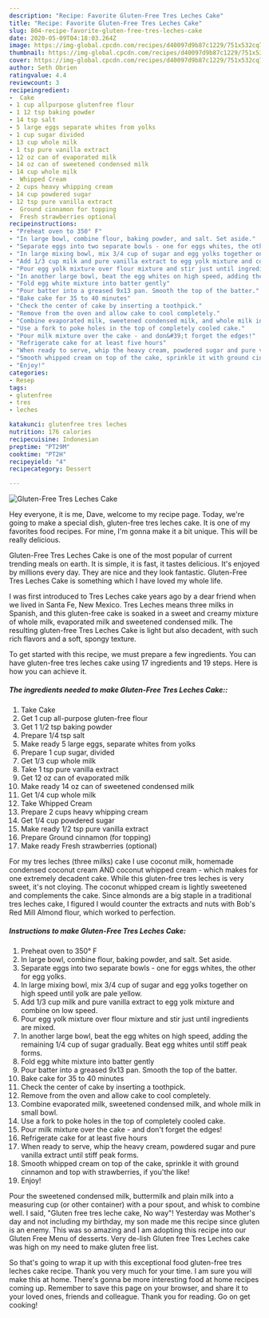 ```yaml
---
description: "Recipe: Favorite Gluten-Free Tres Leches Cake"
title: "Recipe: Favorite Gluten-Free Tres Leches Cake"
slug: 804-recipe-favorite-gluten-free-tres-leches-cake
date: 2020-05-09T04:18:03.264Z
image: https://img-global.cpcdn.com/recipes/d40097d9b87c1229/751x532cq70/gluten-free-tres-leches-cake-recipe-main-photo.jpg
thumbnail: https://img-global.cpcdn.com/recipes/d40097d9b87c1229/751x532cq70/gluten-free-tres-leches-cake-recipe-main-photo.jpg
cover: https://img-global.cpcdn.com/recipes/d40097d9b87c1229/751x532cq70/gluten-free-tres-leches-cake-recipe-main-photo.jpg
author: Seth Obrien
ratingvalue: 4.4
reviewcount: 3
recipeingredient:
-  Cake
- 1 cup allpurpose glutenfree flour
- 1 12 tsp baking powder
- 14 tsp salt
- 5 large eggs separate whites from yolks
- 1 cup sugar divided
- 13 cup whole milk
- 1 tsp pure vanilla extract
- 12 oz can of evaporated milk
- 14 oz can of sweetened condensed milk
- 14 cup whole milk
-  Whipped Cream
- 2 cups heavy whipping cream
- 14 cup powdered sugar
- 12 tsp pure vanilla extract
-  Ground cinnamon for topping
-  Fresh strawberries optional
recipeinstructions:
- "Preheat oven to 350° F"
- "In large bowl, combine flour, baking powder, and salt. Set aside."
- "Separate eggs into two separate bowls - one for eggs whites, the other for egg yolks."
- "In large mixing bowl, mix 3/4 cup of sugar and egg yolks together on high speed until yolk are pale yellow."
- "Add 1/3 cup milk and pure vanilla extract to egg yolk mixture and combine on low speed."
- "Pour egg yolk mixture over flour mixture and stir just until ingredients are mixed."
- "In another large bowl, beat the egg whites on high speed, adding the remaining 1/4 cup of sugar gradually. Beat egg whites until stiff peak forms."
- "Fold egg white mixture into batter gently"
- "Pour batter into a greased 9x13 pan. Smooth the top of the batter."
- "Bake cake for 35 to 40 minutes"
- "Check the center of cake by inserting a toothpick."
- "Remove from the oven and allow cake to cool completely."
- "Combine evaporated milk, sweetened condensed milk, and whole milk in small bowl."
- "Use a fork to poke holes in the top of completely cooled cake."
- "Pour milk mixture over the cake - and don&#39;t forget the edges!"
- "Refrigerate cake for at least five hours"
- "When ready to serve, whip the heavy cream, powdered sugar and pure vanilla extract until stiff peak forms."
- "Smooth whipped cream on top of the cake, sprinkle it with ground cinnamon and top with strawberries, if you&#39;the like!"
- "Enjoy!"
categories:
- Resep
tags:
- glutenfree
- tres
- leches

katakunci: glutenfree tres leches
nutrition: 176 calories
recipecuisine: Indonesian
preptime: "PT29M"
cooktime: "PT2H"
recipeyield: "4"
recipecategory: Dessert

---
```



![Gluten-Free Tres Leches Cake](https://img-global.cpcdn.com/recipes/d40097d9b87c1229/751x532cq70/gluten-free-tres-leches-cake-recipe-main-photo.jpg)

Hey everyone, it is me, Dave, welcome to my recipe page. Today, we're going to make a special dish, gluten-free tres leches cake. It is one of my favorites food recipes. For mine, I'm gonna make it a bit unique. This will be really delicious.

Gluten-Free Tres Leches Cake is one of the most popular of current trending meals on earth. It is simple, it is fast, it tastes delicious. It's enjoyed by millions every day. They are nice and they look fantastic. Gluten-Free Tres Leches Cake is something which I have loved my whole life.

I was first introduced to Tres Leches cake years ago by a dear friend when we lived in Santa Fe, New Mexico. Tres Leches means three milks in Spanish, and this gluten-free cake is soaked in a sweet and creamy mixture of whole milk, evaporated milk and sweetened condensed milk. The resulting gluten-free Tres Leches Cake is light but also decadent, with such rich flavors and a soft, spongy texture.


To get started with this recipe, we must prepare a few ingredients. You can have gluten-free tres leches cake using 17 ingredients and 19 steps. Here is how you can achieve it.

##### The ingredients needed to make Gluten-Free Tres Leches Cake::

1. Take  Cake
1. Get 1 cup all-purpose gluten-free flour
1. Get 1 1/2 tsp baking powder
1. Prepare 1/4 tsp salt
1. Make ready 5 large eggs, separate whites from yolks
1. Prepare 1 cup sugar, divided
1. Get 1/3 cup whole milk
1. Take 1 tsp pure vanilla extract
1. Get 12 oz can of evaporated milk
1. Make ready 14 oz can of sweetened condensed milk
1. Get 1/4 cup whole milk
1. Take  Whipped Cream
1. Prepare 2 cups heavy whipping cream
1. Get 1/4 cup powdered sugar
1. Make ready 1/2 tsp pure vanilla extract
1. Prepare  Ground cinnamon (for topping)
1. Make ready  Fresh strawberries (optional)


For my tres leches (three milks) cake I use coconut milk, homemade condensed coconut cream AND coconut whipped cream - which makes for one extremely decadent cake. While this gluten-free tres leches is very sweet, it&#39;s not cloying. The coconut whipped cream is lightly sweetened and complements the cake. Since almonds are a big staple in a traditional tres leches cake, I figured I would counter the extracts and nuts with Bob&#39;s Red Mill Almond flour, which worked to perfection. 

##### Instructions to make Gluten-Free Tres Leches Cake:

1. Preheat oven to 350° F
1. In large bowl, combine flour, baking powder, and salt. Set aside.
1. Separate eggs into two separate bowls - one for eggs whites, the other for egg yolks.
1. In large mixing bowl, mix 3/4 cup of sugar and egg yolks together on high speed until yolk are pale yellow.
1. Add 1/3 cup milk and pure vanilla extract to egg yolk mixture and combine on low speed.
1. Pour egg yolk mixture over flour mixture and stir just until ingredients are mixed.
1. In another large bowl, beat the egg whites on high speed, adding the remaining 1/4 cup of sugar gradually. Beat egg whites until stiff peak forms.
1. Fold egg white mixture into batter gently
1. Pour batter into a greased 9x13 pan. Smooth the top of the batter.
1. Bake cake for 35 to 40 minutes
1. Check the center of cake by inserting a toothpick.
1. Remove from the oven and allow cake to cool completely.
1. Combine evaporated milk, sweetened condensed milk, and whole milk in small bowl.
1. Use a fork to poke holes in the top of completely cooled cake.
1. Pour milk mixture over the cake - and don&#39;t forget the edges!
1. Refrigerate cake for at least five hours
1. When ready to serve, whip the heavy cream, powdered sugar and pure vanilla extract until stiff peak forms.
1. Smooth whipped cream on top of the cake, sprinkle it with ground cinnamon and top with strawberries, if you&#39;the like!
1. Enjoy!


Pour the sweetened condensed milk, buttermilk and plain milk into a measuring cup (or other container) with a pour spout, and whisk to combine well. I said, &#34;Gluten free tres leche cake, No way&#34;! Yesterday was Mother&#39;s day and not including my birthday, my son made me this recipe since gluten is an enemy. This was so amazing and I am adopting this recipe into our Gluten Free Menu of desserts. Very de-lish Gluten free Tres Leches cake was high on my need to make gluten free list. 

So that's going to wrap it up with this exceptional food gluten-free tres leches cake recipe. Thank you very much for your time. I am sure you will make this at home. There's gonna be more interesting food at home recipes coming up. Remember to save this page on your browser, and share it to your loved ones, friends and colleague. Thank you for reading. Go on get cooking!

